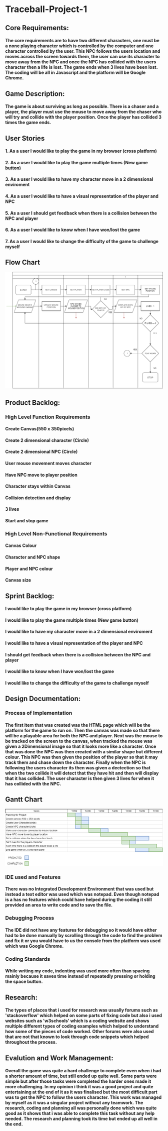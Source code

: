 # Traceball-Project-1
## Core Requirements:
#### The core requirements are to have two different characters, one must be a none playing character which is controlled by the computer and one character controlled by the user. This NPC follows the users location and moves across the screen towards them, the user can use its character to move away from the NPC and once the NPC has collided with the users character then a life is lost. The game ends when 3 lives have been lost. The coding will be all in Javascript and the platform will be Google Chrome.

## Game Description:

#### The game is about surviving as long as possible. There is a chaser and a player, the player must use the mouse to move away from the chaser who will try and collide with the player position. Once the player has collided 3 times the game ends.

## User Stories

#### 1. As a user I would like to play the game in my browser (cross platform)
#### 2. As a user I would like to play the game multiple times (New game button)
#### 3. As a user I would like to have my character move in a 2 dimensional enviroment
#### 4. As a user I would like to have a visual representation of the player and NPC
#### 5. As a user I should get feedback when there is a collision between the NPC and player
#### 6. As a user I would like to know when I have won/lost the game
#### 7. As a user I  would like to change the difficulty of the game to challenge myself

## Flow Chart
![flowchart](https://github.com/kap14275819/Traceball-Project-1/blob/master/Traceball%20flowchart.png)

## Product Backlog:
### High Level Function Requirements

#### Create Canvas(550 x 350pixels)
#### Create 2 dimensional character (Circle)
#### Create 2 dimensional NPC (Circle)
#### User mouse movement moves character
#### Have NPC move to player position
#### Character stays within Canvas
#### Collision detection and display 
#### 3 lives
#### Start and stop game

### High Level Non-Functional Requirements

#### Canvas Colour 
#### Character and NPC shape
#### Player and NPC colour
#### Canvas size

## Sprint Backlog:

#### I would like to play the game in my browser (cross platform)
#### I would like to play the game multiple times (New game button)
#### I would like to have my character move in a 2 dimensional enviroment
#### I would like to have a visual representation of the player and NPC
#### I should get feedback when there is a collision between the NPC and player
#### I would like to know when I have won/lost the game
#### I  would like to change the difficulty of the game to challenge myself

## Design Documentation:
### Process of Implementation

#### The first item that was created was the HTML page which will be the platform for the game to run on. Then the canvas was made so that there will be a playable area for both the NPC and player. Next was the mouse to be tracked on the screen to the canvas, when tracked the mouse was given a 2Dimensional image so that it looks more like a character. Once that was done the NPC was then created with a similar shape but different colour. This NPC was then given the position of the player so that it may track them and chase down the character. Finally when the NPC is following the users character its then was given a dectection so that when the two collide it will detect that they have hit and then will display that it has collided. The user character is then given 3 lives for when it has collided with the NPC.

## Gantt Chart
![ganttchart](https://github.com/kap14275819/Traceball-Project-1/blob/master/Gantt%20chart%20Project%201.png)
### IDE used and Features

#### There was no Integrated Development Environment that was used but instead a text editor was used which was notepad. Even though notepad is a has no features which could have helped during the coding it still provided an area to write code and to save the file.

### Debugging Process

#### The IDE did not have any features for debugging so it would have either had to be done manually by scrolling through the code to find the problem and fix it or you would have to us the console from the platform was used which was Google Chrome.

### Coding Standards
#### While writing my code, indenting was used more often than spacing mainly because it saves time instead of repeatedly pressing or holding the space button.

## Research:
#### The types of places that i used for research was usually forums such as 'stackoverflow' which helped on some parts of fixing code but also i used websites such as 'w3schools' which is a coding website and shows multiple different types of coding examples which helped to understand how some of the pieces of code worked. Other forums were also used that are not that known to look through code snippets which helped throughout the process.

## Evalution and Work Management:
#### Overall the game was quite a hard challenge to complete even when i had a shorter amount of time, but still ended up quite well. Some parts were simple but after those tasks were completed the harder ones made it more challenging. In my opinion i think it was a good project and quite entertaining at the end of it as it was finalised but the most difficult part was to get the NPC to follow the users character. This work was managed by myself as it was a singular project without any teamwork. The research, coding and planning all was personally done which was quite good as it shows that i was able to complete this task without any help needed. The research and planning took its time but ended up all well in the end.
